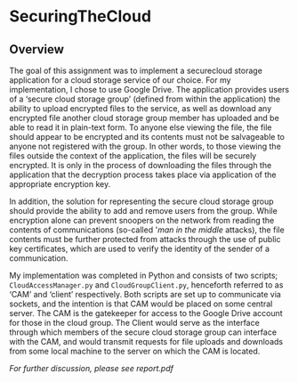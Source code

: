 # SecuringTheCloud

## Overview

The goal of this assignment was to implement a securecloud storage application for a cloud storage service of our choice. For my implementation, I chose to use Google Drive. The application provides users of a ‘secure cloud storage group’ (defined from within the application) the ability to upload encrypted files to the service, as well as download any encrypted file another cloud storage group member has uploaded and be able to read it in plain-text form. To anyone else viewing the file, the file should appear to be encrypted and its contents must not be salvageable to anyone not registered with the group. In other words, to those viewing the files outside the context of the application, the files will be securely encrypted. It is only in the process of downloading the files through the application that the decryption process takes place via application of the appropriate encryption key. 

In addition, the solution for representing the secure cloud storage group should provide the ability to add  and  remove  users  from  the  group.  While  encryption  alone  can  prevent  snoopers  on  the  network  from reading the contents of communications (so-called '*man in the middle* attacks), the file contents must be further protected from attacks through the use of public key certificates, which are used to verify the identity of the sender of a communication.

My implementation was completed in Python and consists of two scripts; ``CloudAccessManager.py`` and ``CloudGroupClient.py``, henceforth referred to as ‘CAM’ and ‘client’ respectively. Both scripts are set up to communicate via sockets, and the intention is that CAM would be placed on some central server.  The  CAM  is the gatekeeper for access to the Google Drive account for those in the cloud group. The Client would serve as the interface  through  which  members  of  the  secure  cloud  storage  group  can  interface  with  the  CAM,  and  would transmit requests for file uploads and downloads from some local machine to the server on which the CAM is located.

*For further discussion, please see report.pdf*
